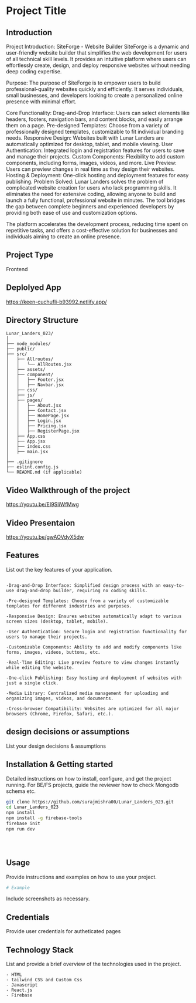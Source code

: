 # Project Title

## Introduction

Project Introduction: SiteForge - Website Builder
 SiteForge is a dynamic and user-friendly website builder that simplifies the web development for users of all technical skill levels. It provides an intuitive platform where users can effortlessly create, design, and deploy responsive websites without needing deep coding expertise.

Purpose:
The purpose of SiteForge is to empower users to build professional-quality websites quickly and efficiently. It serves individuals, small businesses, and developers looking to create a personalized online presence with minimal effort.

Core Functionality:
Drag-and-Drop Interface: Users can select elements like headers, footers, navigation bars, and content blocks, and easily arrange them on a page.
Pre-designed Templates: Choose from a variety of professionally designed templates, customizable to fit individual branding needs.
Responsive Design: Websites built with Lunar Landers are automatically optimized for desktop, tablet, and mobile viewing.
User Authentication: Integrated login and registration features for users to save and manage their projects.
Custom Components: Flexibility to add custom components, including forms, images, videos, and more.
Live Preview: Users can preview changes in real time as they design their websites.
Hosting & Deployment: One-click hosting and deployment features for easy publishing.
Problem Solved:
Lunar Landers solves the problem of complicated website creation for users who lack programming skills. It eliminates the need for extensive coding, allowing anyone to build and launch a fully functional, professional website in minutes. The tool bridges the gap between complete beginners and experienced developers by providing both ease of use and customization options.

The platform accelerates the development process, reducing time spent on repetitive tasks, and offers a cost-effective solution for businesses and individuals aiming to create an online presence.
## Project Type
Frontend 

## Deplolyed App
https://keen-cuchufli-b93992.netlify.app/

## Directory Structure
```
Lunar_Landers_023/
│
├── node_modules/
├── public/
├── src/
│   ├── Allroutes/
│   │   └── AllRoutes.jsx
│   ├── assets/
│   ├── component/
│   │   ├── Footer.jsx
│   │   ├── Navbar.jsx
│   ├── css/
│   ├── js/
│   ├── pages/
│   │   ├── About.jsx
│   │   ├── Contact.jsx
│   │   ├── HomePage.jsx
│   │   ├── Login.jsx
│   │   ├── Pricing.jsx
│   │   ├── RegisterPage.jsx
│   ├── App.css
│   ├── App.jsx
│   ├── index.css
│   ├── main.jsx
│
├── .gitignore
├── eslint.config.js
└── README.md (if applicable)
```

## Video Walkthrough of the project
https://youtu.be/EI9SIiWfMwg


## Video Presentaion
https://youtu.be/gwAOVdyX5dw




## Features
List out the key features of your application.

```

-Drag-and-Drop Interface: Simplified design process with an easy-to-use drag-and-drop builder, requiring no coding skills.

-Pre-designed Templates: Choose from a variety of customizable templates for different industries and purposes.

-Responsive Design: Ensures websites automatically adapt to various screen sizes (desktop, tablet, mobile).

-User Authentication: Secure login and registration functionality for users to manage their projects.

-Customizable Components: Ability to add and modify components like forms, images, videos, buttons, etc.

-Real-Time Editing: Live preview feature to view changes instantly while editing the website.

-One-click Publishing: Easy hosting and deployment of websites with just a single click.

-Media Library: Centralized media management for uploading and organizing images, videos, and documents.

-Cross-browser Compatibility: Websites are optimized for all major browsers (Chrome, Firefox, Safari, etc.).

```


## design decisions or assumptions
List your design decisions & assumptions

## Installation & Getting started
Detailed instructions on how to install, configure, and get the project running. For BE/FS projects, guide the reviewer how to check Mongodb schema etc.

```bash
git clone https://github.com/surajmishra00/Lunar_Landers_023.git
cd Lunar_Landers_023
npm install
npm install -g firebase-tools
firebase init
npm run dev





```

## Usage
Provide instructions and examples on how to use your project.

```bash
# Example
```

Include screenshots as necessary.

## Credentials
Provide user credentials for autheticated pages




## Technology Stack
List and provide a brief overview of the technologies used in the project.
```
- HTML
- tailwind CSS and Custom Css
- Javascript
- React.js
- Firebase
```
